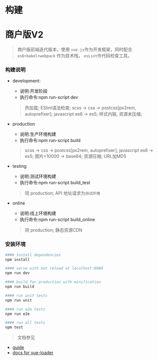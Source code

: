 # 构建


# 商户版V2

> 商户版前端迭代版本，使用 `vue.js`作为开发框架，同时配合 `es6+babel+webpack` 作为技术栈， `esLint`作代码检查工具。


### 构建说明

- development:

    - 说明:开发阶段
    - 执行命令:npm run-script dev

    > 热加载; ESlint语法检查; scss -> css -> postcss[px2rem, autoprefixer]; javascript es6 -> es5; 样式内联, 资源未压缩;


- production

    - 说明:生产环境构建
    - 执行命令:npm run-script build

    > scss -> css -> postcss[px2rem, autoprefixer]; javascript es6 -> es5; 图片<10000 -> base64; 资源压缩; URL加MD5

- testing

    - 说明:测试环境构建
    - 执行命令:npm run-script build_test

    > 同 production; API 地址请求为`测试环境`


- online

    - 说明:线上环境构建
    - 执行命令:npm run-script build_online

    > 同 production; 静态资源CDN


### 安装环境

``` bash
#### install dependencies
npm install

#### serve with hot reload at localhost:8080
npm run dev

#### build for production with minification
npm run build

#### run unit tests
npm run unit

#### run e2e tests
npm run e2e

#### run all tests
npm test
```


> 文档参见 

- [guide](http://vuejs-templates.github.io/webpack/)
- [docs for vue-loader](http://vuejs.github.io/vue-loader)



